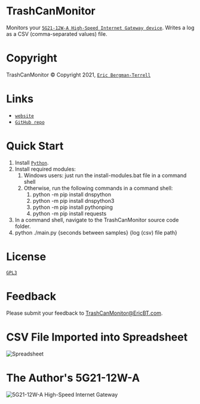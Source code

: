 # TrashCanMonitor

Monitors your [`5G21-12W-A High-Speed Internet Gateway device`](https://www.t-mobile.com/support/public-files/attachments/T-Mobile%20High-Speed%20Internet%20Gateway%20End%20User%20Guide.pdf). Writes a log as a CSV (comma-separated values) file.

# Copyright

TrashCanMonitor &#169; Copyright 2021, [`Eric Bergman-Terrell`](https://www.ericbt.com)

# Links

* [`website`](https://www.ericbt.com/)
* [`GitHub repo`](https://github.com/EricTerrell/TrashCanMonitor)

# Quick Start

1. Install [`Python`](https://www.python.org/).
1. Install required modules: 
   1. Windows users: just run the install-modules.bat file in a command shell
   1. Otherwise, run the following commands in a command shell:
       1. python -m pip install dnspython
       1. python -m pip install dnspython3
       1. python -m pip install pythonping
       1. python -m pip install requests
1. In a command shell, navigate to the TrashCanMonitor source code folder.
1. python ./main.py {seconds between samples} {log (csv) file path}

# License

[`GPL3`](https://www.gnu.org/licenses/gpl-3.0.en.html)

# Feedback

Please submit your feedback to TrashCanMonitor@EricBT.com.

# CSV File Imported into Spreadsheet

![`Spreadsheet`](https://ericbt.com/uploaded_images/trashcanspreadsheet.png "Spreadsheet")

# The Author's 5G21-12W-A

![`5G21-12W-A High-Speed Internet Gateway`](https://ericbt.com/uploaded_images/5G21-12W-A.jpg "5G21-12W-A")
